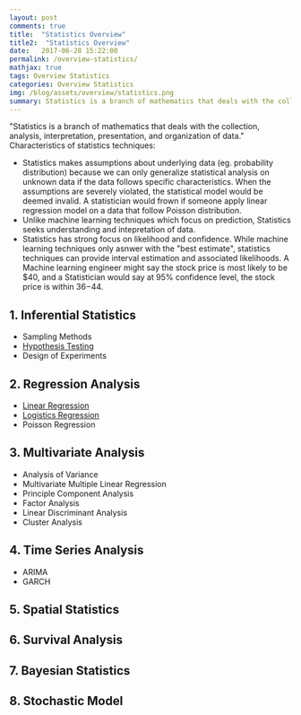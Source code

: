 ```yaml
---
layout: post
comments: true
title:  "Statistics Overview"
title2:  "Statistics Overview"
date:   2017-06-28 15:22:00
permalink: /overview-statistics/
mathjax: true
tags: Overview Statistics
categories: Overview Statistics
img: /blog/assets/overview/statistics.png
summary: Statistics is a branch of mathematics that deals with the collection, analysis, interpretation, presentation, and organization of data...
---
```



"Statistics is a branch of mathematics that deals with the collection, analysis, interpretation, presentation, and organization of data."
Characteristics of statistics techniques:
* Statistics makes assumptions about underlying data (eg. probability distribution) because we can only generalize statistical analysis on unknown data if the data follows specific characteristics. When the assumptions are severely violated, the statistical model would be deemed invalid. A statistician would frown if someone apply linear regression model on a data that follow Poisson distribution.
* Unlike machine learning techniques which focus on prediction, Statistics seeks understanding and intepretation of data.
* Statistics has strong focus on likelihood and confidence. While machine learning techniques only asnwer with the "best estimate", statistics techniques can provide interval estimation and associated likelihoods. A Machine learning engineer might say the stock price is most likely to be $40, and a Statistician would say at 95% confidence level, the stock price is within $36-$44.

## 1. Inferential Statistics
* Sampling Methods
* [Hypothesis Testing](/blog/hypothesis-testing/)
* Design of Experiments

## 2. Regression Analysis
* [Linear Regression](/blog/linear-regression/)
* [Logistics Regression](/blog/logistic-regression/)
* Poisson Regression

## 3. Multivariate Analysis
* Analysis of Variance
* Multivariate Multiple Linear Regression
* Principle Component Analysis
* Factor Analysis
* Linear Discriminant Analysis
* Cluster Analysis

## 4. Time Series Analysis
* ARIMA
* GARCH

## 5. Spatial Statistics

## 6. Survival Analysis

## 7. Bayesian Statistics

## 8. Stochastic Model
